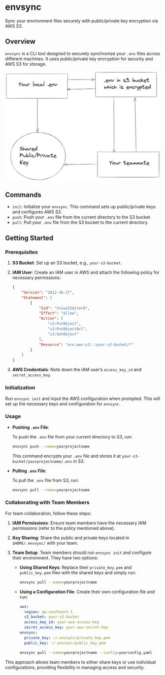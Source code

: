 # envsync

Sync your environment files securely with public/private key encryption via AWS S3.

## Overview

`envsync` is a CLI tool designed to securely synchronize your `.env` files across different machines. It uses public/private key encryption for security and AWS S3 for storage.

![Diagram](diagram.png)

## Commands

- `init`: Initialize your `envsync`. This command sets up public/private keys and configures AWS S3.
- `push`: Push your `.env` file from the current directory to the S3 bucket.
- `pull`: Pull your `.env` file from the S3 bucket to the current directory.

## Getting Started

### Prerequisites

1. **S3 Bucket**: Set up an S3 bucket, e.g., `your-s3-bucket`.
2. **IAM User**: Create an IAM user in AWS and attach the following policy for necessary permissions:

   ```json
   {
       "Version": "2012-10-17",
       "Statement": [
           {
               "Sid": "VisualEditor0",
               "Effect": "Allow",
               "Action": [
                   "s3:PutObject",
                   "s3:PutObjectAcl",
                   "s3:GetObject"
               ],
               "Resource": "arn:aws:s3:::your-s3-bucket/*"
           }
       ]
   }
   ```

3. **AWS Credentials**: Note down the IAM user’s `access_key_id` and `secret_access_key`.

### Initialization

Run `envsync init` and input the AWS configuration when prompted. This will set up the necessary keys and configuration for `envsync`.

### Usage

- **Pushing `.env` File**:

  To push the `.env` file from your current directory to S3, run:

  ```sh
  envsync push --name=yourprojectname
  ```

  This command encrypts your `.env` file and stores it at `your-s3-bucket/yourprojectname/.env` in S3.

- **Pulling `.env` File**:

  To pull the `.env` file from S3, run:

  ```sh
  envsync pull --name=yourprojectname
  ```

### Collaborating with Team Members

For team collaboration, follow these steps:

1. **IAM Permissions**: Ensure team members have the necessary IAM permissions (refer to the policy mentioned above).
2. **Key Sharing**: Share the public and private keys located in `$HOME/.envsync/` with your team.
3. **Team Setup**: Team members should run `envsync init` and configure their environment. They have two options:

   - **Using Shared Keys**: Replace their `private_key.pem` and `public_key.pem` files with the shared keys and simply run:

     ```sh
     envsync pull --name=yourprojectname
     ```

   - **Using a Configuration File**: Create their own configuration file and run:

     ```yaml
     aws:
       region: ap-southeast-1
       s3_bucket: your-s3-bucket
       access_key_id: your-aws-access-key
       secret_access_key: your-aws-secret-key
     envsync:
       private_key: ~/.envsync/private_key.pem
       public_key: ~/.envsync/public_key.pem
     ```

     ```sh
     envsync pull --name=yourprojectname --config=yourconfig.yaml
     ```

This approach allows team members to either share keys or use individual configurations, providing flexibility in managing access and security.